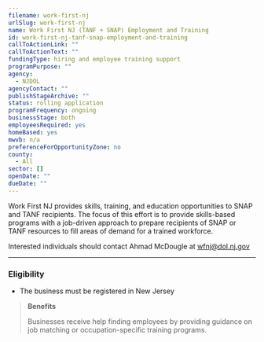 ```yaml
---
filename: work-first-nj
urlSlug: work-first-nj
name: Work First NJ (TANF + SNAP) Employment and Training
id: work-first-nj-tanf-snap-employment-and-training
callToActionLink: ""
callToActionText: ""
fundingType: hiring and employee training support
programPurpose: ""
agency:
  - NJDOL
agencyContact: ""
publishStageArchive: ""
status: rolling application
programFrequency: ongoing
businessStage: both
employeesRequired: yes
homeBased: yes
mwvb: n/a
preferenceForOpportunityZone: no
county:
  - All
sector: []
openDate: ""
dueDate: ""
---
```

Work First NJ provides skills, training, and education opportunities to SNAP and TANF recipients. The focus of this effort is to provide skills-based programs with a job-driven approach to prepare recipients of SNAP or TANF resources to fill areas of demand for a trained workforce.

Interested individuals should contact Ahmad McDougle at wfnj@dol.nj.gov

- - -

### Eligibility

* The business must be registered in New Jersey

> **Benefits**
>
> Businesses receive help finding employees by providing guidance on job matching or occupation-specific training programs.